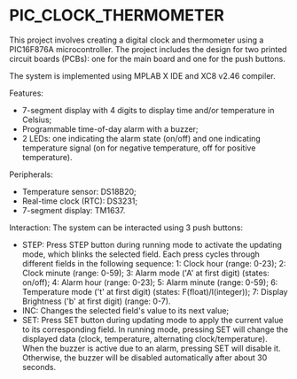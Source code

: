 # PIC_CLOCK_THERMOMETER

This project involves creating a digital clock and thermometer using a PIC16F876A microcontroller. The project includes the design for two printed circuit boards (PCBs): one for the main board and one for the push buttons.

The system is implemented using MPLAB X IDE and XC8 v2.46 compiler.

Features:
- 7-segment display with 4 digits to display time and/or temperature in Celsius;
- Programmable time-of-day alarm with a buzzer;
- 2 LEDs: one indicating the alarm state (on/off) and one indicating temperature signal (on for negative temperature, off for positive temperature).

Peripherals:
- Temperature sensor: DS18B20;
- Real-time clock (RTC): DS3231;
- 7-segment display: TM1637.

Interaction:
The system can be interacted using 3 push buttons:
- STEP: Press STEP button during running mode to activate the updating mode, which blinks the selected field. Each press cycles through different fields in the following sequence:
1: Clock hour (range: 0-23);
2: Clock minute (range: 0-59);
3: Alarm mode ('A' at first digit) (states: on/off);
4: Alarm hour (range: 0-23);
5: Alarm minute (range: 0-59);
6: Temperature mode ('t' at first digit) (states: F(float)/I(integer));
7: Display Brightness ('b' at first digit) (range: 0-7).
- INC: Changes the selected field's value to its next value;
- SET: Press SET button during updating mode to apply the current value to its corresponding field. In running mode, pressing SET will change the displayed data (clock, temperature, alternating clock/temperature). When the buzzer is active due to an alarm, pressing SET will disable it. Otherwise, the buzzer will be disabled automatically after about 30 seconds.